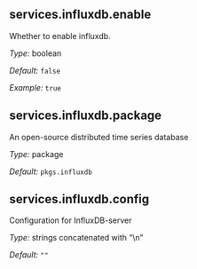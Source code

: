 

[comment]: # (Please add your documentation on top of this line)

## services\.influxdb\.enable



Whether to enable influxdb\.



*Type:*
boolean



*Default:*
` false `



*Example:*
` true `



## services\.influxdb\.package



An open-source distributed time series database



*Type:*
package



*Default:*
` pkgs.influxdb `



## services\.influxdb\.config

Configuration for InfluxDB-server



*Type:*
strings concatenated with “\\n”



*Default:*
` "" `
